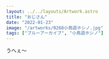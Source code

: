 ```yaml
---
layout: ../../layouts/Artwork.astro
title: "おじさん"
date: "2022-01-23"
image: "/artworks/0268小鳥遊ホシノ.jpg"
tags: ["ブルーアーカイブ", "小鳥遊ホシノ"]
---
```


うへぇ～
